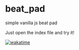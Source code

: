 # beat_pad
simple vanilla js beat pad


Just open the index file and try it!

[![wakatime](https://wakatime.com/badge/github/elvisAR-git/beat_pad.svg)](https://wakatime.com/badge/github/elvisAR-git/beat_pad)
